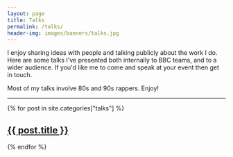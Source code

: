 ```yaml
---
layout: page
title: Talks
permalink: /talks/
header-img: images/banners/talks.jpg
---
```


I enjoy sharing ideas with people and talking publicly about the work I do. Here are some talks I've presented both internally to BBC teams, and to a wider audience. If you'd like me to come and speak at your event then get in touch.

Most of my talks involve 80s and 90s rappers. Enjoy!

---

{% for post in site.categories["talks"] %}
<div class="post-preview">
    <a href="{{ post.url | prepend: site.baseurl }}">
        <h2 class="post-title">{{ post.title }}</h2>
    </a>
</div>
{% endfor %}
